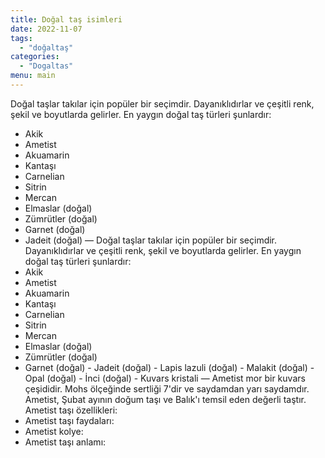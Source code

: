 ```yaml
---
title: Doğal taş isimleri 
date: 2022-11-07
tags:
  - "doğaltaş"
categories:
  - "Dogaltas"
menu: main
---
```


Doğal taşlar takılar için popüler bir seçimdir. Dayanıklıdırlar ve çeşitli renk, şekil ve boyutlarda gelirler.
En yaygın doğal taş türleri şunlardır:
- Akik
- Ametist
- Akuamarin
- Kantaşı
- Carnelian
- Sitrin
- Mercan
- Elmaslar (doğal)
- Zümrütler (doğal)
- Garnet (doğal)
- Jadeit (doğal)
—
Doğal taşlar takılar için popüler bir seçimdir. Dayanıklıdırlar ve çeşitli renk, şekil ve boyutlarda gelirler.
En yaygın doğal taş türleri şunlardır:
- Akik
- Ametist
- Akuamarin
- Kantaşı
- Carnelian
- Sitrin
- Mercan
- Elmaslar (doğal)
- Zümrütler (doğal)
- Garnet (doğal) - Jadeit (doğal) - Lapis lazuli (doğal) - Malakit (doğal) - Opal (doğal) - İnci (doğal) - Kuvars kristali
—
Ametist mor bir kuvars çeşididir. Mohs ölçeğinde sertliği 7'dir ve saydamdan yarı saydamdır. Ametist, Şubat ayının doğum taşı ve Balık'ı temsil eden değerli taştır.
Ametist taşı özellikleri:
- Ametist taşı faydaları:
- Ametist kolye:
- Ametist taşı anlamı:
